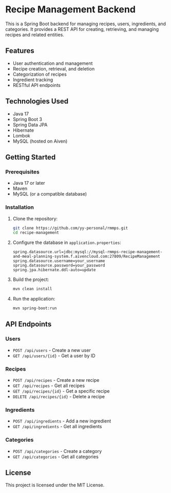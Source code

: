 # Recipe Management Backend

This is a Spring Boot backend for managing recipes, users, ingredients, and categories. It provides a REST API for creating, retrieving, and managing recipes and related entities.

## Features
- User authentication and management
- Recipe creation, retrieval, and deletion
- Categorization of recipes
- Ingredient tracking
- RESTful API endpoints

## Technologies Used
- Java 17
- Spring Boot 3
- Spring Data JPA
- Hibernate
- Lombok
- MySQL (hosted on Aiven)

## Getting Started

### Prerequisites
- Java 17 or later
- Maven
- MySQL (or a compatible database)

### Installation

1. Clone the repository:
   ```sh
   git clone https://github.com/yy-personal/rmmps.git
   cd recipe-management
   ```
2. Configure the database in `application.properties`:
   ```properties
   spring.datasource.url=jdbc:mysql://mysql-rmmps-recipe-management-and-meal-planning-system.f.aivencloud.com:27809/RecipeManagement
   spring.datasource.username=your_username
   spring.datasource.password=your_password
   spring.jpa.hibernate.ddl-auto=update
   ```
3. Build the project:
   ```sh
   mvn clean install
   ```
4. Run the application:
   ```sh
   mvn spring-boot:run
   ```

## API Endpoints

### Users
- `POST /api/users` - Create a new user
- `GET /api/users/{id}` - Get a user by ID

### Recipes
- `POST /api/recipes` - Create a new recipe
- `GET /api/recipes` - Get all recipes
- `GET /api/recipes/{id}` - Get a specific recipe
- `DELETE /api/recipes/{id}` - Delete a recipe

### Ingredients
- `POST /api/ingredients` - Add a new ingredient
- `GET /api/ingredients` - Get all ingredients

### Categories
- `POST /api/categories` - Create a category
- `GET /api/categories` - Get all categories

## License
This project is licensed under the MIT License.

